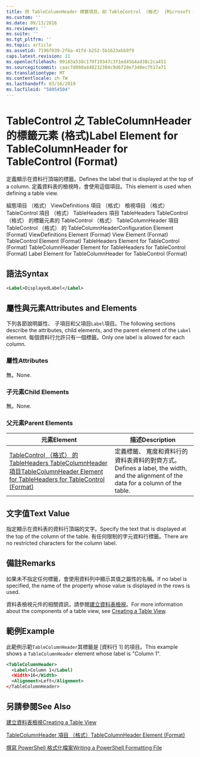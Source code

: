 ```yaml
---
title: 供 TableColumnHeader 標籤項目，如 TableControl （格式） |Microsoft Docs
ms.custom: ''
ms.date: 09/13/2016
ms.reviewer: ''
ms.suite: ''
ms.tgt_pltfrm: ''
ms.topic: article
ms.assetid: 7196f039-2f6a-41fd-b252-5b1623ebb9f9
caps.latest.revision: 11
ms.openlocfilehash: 09183a538c179f19347c3f1ed45b4ad38c2ca451
ms.sourcegitcommit: caac7d098a448232304c9d6728e7340ec7517a71
ms.translationtype: MT
ms.contentlocale: zh-TW
ms.lasthandoff: 03/16/2019
ms.locfileid: "58054504"
---
```

# <a name="label-element-for-tablecolumnheader-for-tablecontrol-format"></a><span data-ttu-id="a9df0-102">TableControl 之 TableColumnHeader 的標籤元素 (格式)</span><span class="sxs-lookup"><span data-stu-id="a9df0-102">Label Element for TableColumnHeader for TableControl (Format)</span></span>

<span data-ttu-id="a9df0-103">定義顯示在資料行頂端的標籤。</span><span class="sxs-lookup"><span data-stu-id="a9df0-103">Defines the label that is displayed at the top of a column.</span></span> <span data-ttu-id="a9df0-104">定義資料表的檢視時，會使用這個項目。</span><span class="sxs-lookup"><span data-stu-id="a9df0-104">This element is used when defining a table view.</span></span>

<span data-ttu-id="a9df0-105">組態項目 （格式） ViewDefinitions 項目 （格式） 檢視項目 （格式） TableControl 項目 （格式） TableHeaders 項目 TableHeaders TableControl （格式） 的標籤元素的 TableControl （格式） TableColumnHeader 項目TableControl （格式） 的 TableColumnHeader</span><span class="sxs-lookup"><span data-stu-id="a9df0-105">Configuration Element (Format) ViewDefinitions Element (Format) View Element (Format) TableControl Element (Format) TableHeaders Element for TableControl (Format) TableColumnHeader Element for TableHeaders for TableControl (Format) Label Element  for TableColumnHeader for TableControl (Format)</span></span>

## <a name="syntax"></a><span data-ttu-id="a9df0-106">語法</span><span class="sxs-lookup"><span data-stu-id="a9df0-106">Syntax</span></span>

```xml
<Label>DisplayedLabel</Label>

```

## <a name="attributes-and-elements"></a><span data-ttu-id="a9df0-107">屬性與元素</span><span class="sxs-lookup"><span data-stu-id="a9df0-107">Attributes and Elements</span></span>

<span data-ttu-id="a9df0-108">下列各節說明屬性、 子項目和父項目`Label`項目。</span><span class="sxs-lookup"><span data-stu-id="a9df0-108">The following sections describe the attributes, child elements, and the parent element of the `Label` element.</span></span> <span data-ttu-id="a9df0-109">每個資料行允許只有一個標籤。</span><span class="sxs-lookup"><span data-stu-id="a9df0-109">Only one label is allowed for each column.</span></span>

### <a name="attributes"></a><span data-ttu-id="a9df0-110">屬性</span><span class="sxs-lookup"><span data-stu-id="a9df0-110">Attributes</span></span>

<span data-ttu-id="a9df0-111">無。</span><span class="sxs-lookup"><span data-stu-id="a9df0-111">None.</span></span>

### <a name="child-elements"></a><span data-ttu-id="a9df0-112">子元素</span><span class="sxs-lookup"><span data-stu-id="a9df0-112">Child Elements</span></span>

<span data-ttu-id="a9df0-113">無。</span><span class="sxs-lookup"><span data-stu-id="a9df0-113">None.</span></span>

### <a name="parent-elements"></a><span data-ttu-id="a9df0-114">父元素</span><span class="sxs-lookup"><span data-stu-id="a9df0-114">Parent Elements</span></span>

|<span data-ttu-id="a9df0-115">元素</span><span class="sxs-lookup"><span data-stu-id="a9df0-115">Element</span></span>|<span data-ttu-id="a9df0-116">描述</span><span class="sxs-lookup"><span data-stu-id="a9df0-116">Description</span></span>|
|-------------|-----------------|
|[<span data-ttu-id="a9df0-117">TableControl （格式） 的 TableHeaders TableColumnHeader 項目</span><span class="sxs-lookup"><span data-stu-id="a9df0-117">TableColumnHeader Element for TableHeaders for TableControl  (Format)</span></span>](./tablecolumnheader-element-format.md)|<span data-ttu-id="a9df0-118">定義標籤、 寬度和資料行的資料表資料的對齊方式。</span><span class="sxs-lookup"><span data-stu-id="a9df0-118">Defines a label, the width, and the alignment of the data for a column of the table.</span></span>|

## <a name="text-value"></a><span data-ttu-id="a9df0-119">文字值</span><span class="sxs-lookup"><span data-stu-id="a9df0-119">Text Value</span></span>

<span data-ttu-id="a9df0-120">指定顯示在資料表的資料行頂端的文字。</span><span class="sxs-lookup"><span data-stu-id="a9df0-120">Specify the text that is displayed at the top of the column of the table.</span></span> <span data-ttu-id="a9df0-121">有任何限制的字元資料行標籤。</span><span class="sxs-lookup"><span data-stu-id="a9df0-121">There are no restricted characters for the column label.</span></span>

## <a name="remarks"></a><span data-ttu-id="a9df0-122">備註</span><span class="sxs-lookup"><span data-stu-id="a9df0-122">Remarks</span></span>

<span data-ttu-id="a9df0-123">如果未不指定任何標籤，會使用資料列中顯示其值之屬性的名稱。</span><span class="sxs-lookup"><span data-stu-id="a9df0-123">If no label is specified, the name of the property whose value is displayed in the rows is used.</span></span>

<span data-ttu-id="a9df0-124">資料表檢視元件的相關資訊，請參閱[建立資料表檢視](./creating-a-table-view.md)。</span><span class="sxs-lookup"><span data-stu-id="a9df0-124">For more information about the components of a table view, see [Creating a Table View](./creating-a-table-view.md).</span></span>

## <a name="example"></a><span data-ttu-id="a9df0-125">範例</span><span class="sxs-lookup"><span data-stu-id="a9df0-125">Example</span></span>

<span data-ttu-id="a9df0-126">此範例示範`TableColumnHeader`其標籤是 [資料行 1] 的項目。</span><span class="sxs-lookup"><span data-stu-id="a9df0-126">This example shows a `TableColumnHeader` element whose label is "Column 1".</span></span>

```xml
<TableColumnHeader>
  <Label>Column 1</Label)
  <Width>16</Width>
  <Alignment>Left</Alignment>
</TableColumnHeader>
```

## <a name="see-also"></a><span data-ttu-id="a9df0-127">另請參閱</span><span class="sxs-lookup"><span data-stu-id="a9df0-127">See Also</span></span>

[<span data-ttu-id="a9df0-128">建立資料表檢視</span><span class="sxs-lookup"><span data-stu-id="a9df0-128">Creating a Table View</span></span>](./creating-a-table-view.md)

[<span data-ttu-id="a9df0-129">TableColumnHeader 項目 （格式）</span><span class="sxs-lookup"><span data-stu-id="a9df0-129">TableColumnHeader Element (Format)</span></span>](./tablecolumnheader-element-format.md)

[<span data-ttu-id="a9df0-130">撰寫 PowerShell 格式化檔案</span><span class="sxs-lookup"><span data-stu-id="a9df0-130">Writing a PowerShell Formatting File</span></span>](./writing-a-powershell-formatting-file.md)
